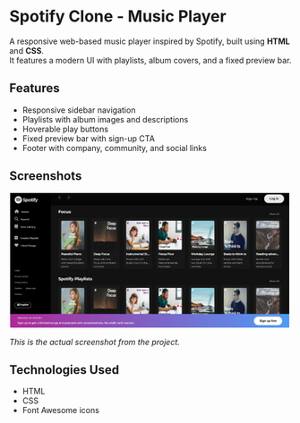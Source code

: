 # Spotify Clone - Music Player

A responsive web-based music player inspired by Spotify, built using **HTML** and **CSS**.  
It features a modern UI with playlists, album covers, and a fixed preview bar.

## Features
- Responsive sidebar navigation
- Playlists with album images and descriptions
- Hoverable play buttons
- Fixed preview bar with sign-up CTA
- Footer with company, community, and social links

## Screenshots
<img src="img/spotify_ss.png" alt="Spotify Clone Screenshot" width="500">

*This is the actual screenshot from the project.*

## Technologies Used
- HTML
- CSS
- Font Awesome icons

